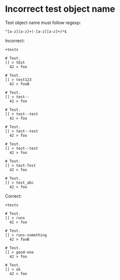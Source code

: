 # Incorrect test object name

Test object name must follow regexp:

```regexp
^[a-z][a-z]+(-[a-z][a-z]+)*$
```

Incorrect:

```eo
+tests

# Test.
[] > tEst
  42 > foo
  
# Test.
[] > test123
  42 > fooB
  
# Test.
[] > test--
  42 > foo
  
# Test.
[] > test--test
  42 > foo
  
# Test.
[] > test--test
  42 > foo
  
# Test.
[] > test--test
  42 > foo
  
# Test.
[] > test-Test
  42 > foo
  
# Test.
[] > test_abc
  42 > foo
```

Correct:

```eo
+tests

# Test.
[] > runs
  42 > foo
  
# Test.
[] > runs-something
  42 > fooB
  
# Test.
[] > good-one
  42 > foo
  
# Test.
[] > ok
  42 > foo
```
